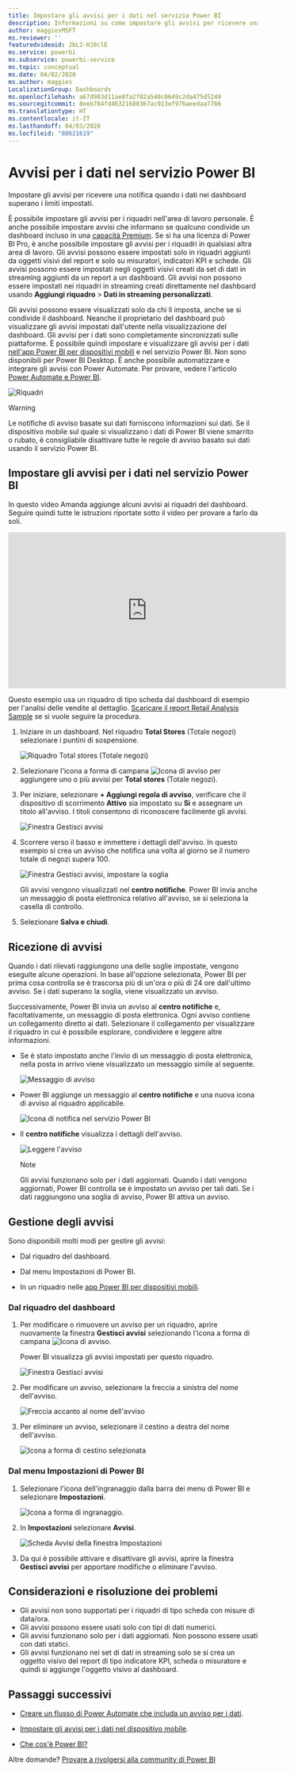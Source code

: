 ```yaml
---
title: Impostare gli avvisi per i dati nel servizio Power BI
description: Informazioni su come impostare gli avvisi per ricevere una notifica quando i dati in un dashboard superano i limiti impostati nel servizio Microsoft Power BI.
author: maggiesMSFT
ms.reviewer: ''
featuredvideoid: JbL2-HJ8clE
ms.service: powerbi
ms.subservice: powerbi-service
ms.topic: conceptual
ms.date: 04/02/2020
ms.author: maggies
LocalizationGroup: Dashboards
ms.openlocfilehash: a67d983d11ae8fa2f82a540c0649c2da475d5249
ms.sourcegitcommit: 8eeb784fd46321680367ac913ef976aeedaa7766
ms.translationtype: HT
ms.contentlocale: it-IT
ms.lasthandoff: 04/03/2020
ms.locfileid: "80621619"
---
```

# <a name="data-alerts-in-the-power-bi-service"></a>Avvisi per i dati nel servizio Power BI

Impostare gli avvisi per ricevere una notifica quando i dati nei dashboard superano i limiti impostati.

È possibile impostare gli avvisi per i riquadri nell'area di lavoro personale. È anche possibile impostare avvisi che informano se qualcuno condivide un dashboard incluso in una [capacità Premium](service-premium-what-is.md). Se si ha una licenza di Power BI Pro, è anche possibile impostare gli avvisi per i riquadri in qualsiasi altra area di lavoro. Gli avvisi possono essere impostati solo in riquadri aggiunti da oggetti visivi del report e solo su misuratori, indicatori KPI e schede. Gli avvisi possono essere impostati negli oggetti visivi creati da set di dati in streaming aggiunti da un report a un dashboard. Gli avvisi non possono essere impostati nei riquadri in streaming creati direttamente nel dashboard usando **Aggiungi riquadro** > **Dati in streaming personalizzati**.

Gli avvisi possono essere visualizzati solo da chi li imposta, anche se si condivide il dashboard. Neanche il proprietario del dashboard può visualizzare gli avvisi impostati dall'utente nella visualizzazione del dashboard. Gli avvisi per i dati sono completamente sincronizzati sulle piattaforme. È possibile quindi impostare e visualizzare gli avvisi per i dati [nell'app Power BI per dispositivi mobili](consumer/mobile/mobile-set-data-alerts-in-the-mobile-apps.md) e nel servizio Power BI. Non sono disponibili per Power BI Desktop. È anche possibile automatizzare e integrare gli avvisi con Power Automate. Per provare, vedere l'articolo [Power Automate e Power BI](service-flow-integration.md).

![Riquadri](media/service-set-data-alerts/powerbi-alert-types-new.png)

> [!WARNING]
> Le notifiche di avviso basate sui dati forniscono informazioni sui dati. Se il dispositivo mobile sul quale si visualizzano i dati di Power BI viene smarrito o rubato, è consigliabile disattivare tutte le regole di avviso basato sui dati usando il servizio Power BI.

## <a name="set-data-alerts-in-the-power-bi-service"></a>Impostare gli avvisi per i dati nel servizio Power BI

In questo video Amanda aggiunge alcuni avvisi ai riquadri del dashboard. Seguire quindi tutte le istruzioni riportate sotto il video per provare a farlo da soli.

<iframe width="560" height="315" src="https://www.youtube.com/embed/JbL2-HJ8clE" frameborder="0" allowfullscreen></iframe>

Questo esempio usa un riquadro di tipo scheda dal dashboard di esempio per l'analisi delle vendite al dettaglio. [Scaricare il report Retail Analysis Sample](sample-retail-analysis.md#get-the-content-pack-for-this-sample) se si vuole seguire la procedura.

1. Iniziare in un dashboard. Nel riquadro **Total Stores** (Totale negozi) selezionare i puntini di sospensione.

   ![Riquadro Total stores (Totale negozi)](media/service-set-data-alerts/powerbi-card.png)

1. Selezionare l'icona a forma di campana ![Icona di avviso](media/service-set-data-alerts/power-bi-bell-icon.png) per aggiungere uno o più avvisi per **Total stores** (Totale negozi).

1. Per iniziare, selezionare **+ Aggiungi regola di avviso**, verificare che il dispositivo di scorrimento **Attivo** sia impostato su **Sì** e assegnare un titolo all'avviso. I titoli consentono di riconoscere facilmente gli avvisi.

   ![Finestra Gestisci avvisi](media/service-set-data-alerts/powerbi-alert-title.png)

1. Scorrere verso il basso e immettere i dettagli dell'avviso.  In questo esempio si crea un avviso che notifica una volta al giorno se il numero totale di negozi supera 100.

   ![Finestra Gestisci avvisi, impostare la soglia](media/service-set-data-alerts/power-bi-set-alert-details.png)

    Gli avvisi vengono visualizzati nel **centro notifiche**. Power BI invia anche un messaggio di posta elettronica relativo all'avviso, se si seleziona la casella di controllo.

1. Selezionare **Salva e chiudi**.

## <a name="receiving-alerts"></a>Ricezione di avvisi

Quando i dati rilevati raggiungono una delle soglie impostate, vengono eseguite alcune operazioni. In base all'opzione selezionata, Power BI per prima cosa controlla se è trascorsa più di un'ora o più di 24 ore dall'ultimo avviso. Se i dati superano la soglia, viene visualizzato un avviso.

Successivamente, Power BI invia un avviso al **centro notifiche** e, facoltativamente, un messaggio di posta elettronica. Ogni avviso contiene un collegamento diretto ai dati. Selezionare il collegamento per visualizzare il riquadro in cui è possibile esplorare, condividere e leggere altre informazioni.  

* Se è stato impostato anche l'invio di un messaggio di posta elettronica, nella posta in arrivo viene visualizzato un messaggio simile al seguente.

   ![Messaggio di avviso](media/service-set-data-alerts/powerbi-alerts-email.png)

* Power BI aggiunge un messaggio al **centro notifiche** e una nuova icona di avviso al riquadro applicabile.

   ![Icona di notifica nel servizio Power BI](media/service-set-data-alerts/powerbi-alert-notifications.png)

* Il **centro notifiche** visualizza i dettagli dell'avviso.

    ![Leggere l'avviso](media/service-set-data-alerts/powerbi-alert-notification.png)

   > [!NOTE]
   > Gli avvisi funzionano solo per i dati aggiornati. Quando i dati vengono aggiornati, Power BI controlla se è impostato un avviso per tali dati. Se i dati raggiungono una soglia di avviso, Power BI attiva un avviso.

## <a name="managing-alerts"></a>Gestione degli avvisi

Sono disponibili molti modi per gestire gli avvisi:

* Dal riquadro del dashboard.

* Dal menu Impostazioni di Power BI.

* In un riquadro nelle [app Power BI per dispositivi mobili](consumer/mobile/mobile-set-data-alerts-in-the-mobile-apps.md).

### <a name="from-the-dashboard-tile"></a>Dal riquadro del dashboard

1. Per modificare o rimuovere un avviso per un riquadro, aprire nuovamente la finestra **Gestisci avvisi** selezionando l'icona a forma di campana ![Icona di avviso](media/service-set-data-alerts/power-bi-bell-icon.png).

    Power BI visualizza gli avvisi impostati per questo riquadro.

    ![Finestra Gestisci avvisi](media/service-set-data-alerts/powerbi-see-alerts.png)

1. Per modificare un avviso, selezionare la freccia a sinistra del nome dell'avviso.

    ![Freccia accanto al nome dell'avviso](media/service-set-data-alerts/powerbi-see-alerts-arrow.png)

1. Per eliminare un avviso, selezionare il cestino a destra del nome dell'avviso.

      ![Icona a forma di cestino selezionata](media/service-set-data-alerts/powerbi-see-alerts-delete.png)

### <a name="from-the-power-bi-settings-menu"></a>Dal menu Impostazioni di Power BI

1. Selezionare l'icona dell'ingranaggio dalla barra dei menu di Power BI e selezionare **Impostazioni**.

    ![Icona a forma di ingranaggio](media/service-set-data-alerts/powerbi-gear-icon.png).

1. In **Impostazioni** selezionare **Avvisi**.

    ![Scheda Avvisi della finestra Impostazioni](media/service-set-data-alerts/powerbi-alert-settings.png)

1. Da qui è possibile attivare e disattivare gli avvisi, aprire la finestra **Gestisci avvisi** per apportare modifiche o eliminare l'avviso.

## <a name="considerations-and-troubleshooting"></a>Considerazioni e risoluzione dei problemi

* Gli avvisi non sono supportati per i riquadri di tipo scheda con misure di data/ora.
* Gli avvisi possono essere usati solo con tipi di dati numerici.
* Gli avvisi funzionano solo per i dati aggiornati. Non possono essere usati con dati statici.
* Gli avvisi funzionano nei set di dati in streaming solo se si crea un oggetto visivo del report di tipo indicatore KPI, scheda o misuratore e quindi si aggiunge l'oggetto visivo al dashboard.


## <a name="next-steps"></a>Passaggi successivi

* [Creare un flusso di Power Automate che includa un avviso per i dati](service-flow-integration.md).

* [Impostare gli avvisi per i dati nel dispositivo mobile](consumer/mobile/mobile-set-data-alerts-in-the-mobile-apps.md).

* [Che cos'è Power BI?](fundamentals/power-bi-overview.md)

Altre domande? [Provare a rivolgersi alla community di Power BI](https://community.powerbi.com/)
